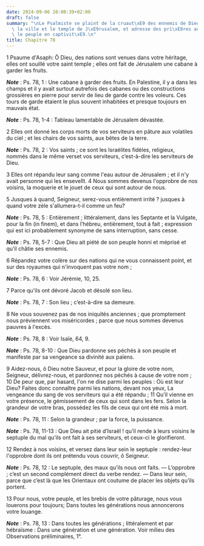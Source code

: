 ```yaml
---
date: 2024-09-06 20:00:39+02:00
draft: false
summary: "\nLe Psalmiste se plaint de la cruaut\xE9 des ennemis de Dieu qui ont ruin\xE9\
  \ la ville et le temple de J\xE9rusalem, et adresse des pri\xE8res au Seigneur pour\
  \ le peuple en captivit\xE9.\n"
title: Chapitre 78
---
```





1 Psaume d'Asaph: Ô Dieu, des nations sont venues dans votre héritage, elles ont souillé votre saint temple ; elles ont fait de Jérusalem une cabane à garder les fruits.

***Note*** :  Ps. 78, 1 : Une cabane à garder des fruits. En Palestine, il y a dans les champs et il y avait surtout autrefois des cabanes ou des constructions grossières en pierre pour servir de lieu de garde contre les voleurs. Ces tours de garde étaient le plus souvent inhabitées et presque toujours en mauvais état.

***Note*** :  Ps. 78, 1-4 : Tableau lamentable de Jérusalem dévastée.


2 Elles ont donné les corps morts de vos serviteurs en pâture aux volatiles du ciel ; et les chairs de vos saints, aux bêtes de la terre.

***Note*** :  Ps. 78, 2 : Vos saints ; ce sont les Israélites fidèles, religieux, nommés dans le même verset vos serviteurs, c’est-à-dire les serviteurs de Dieu.

3 Elles ont répandu leur sang comme l'eau autour de Jérusalem ; et il n'y avait personne qui les ensevelît. 4 Nous sommes devenus l'opprobre de nos voisins, la moquerie et le jouet de ceux qui sont autour de nous.


5 Jusques à quand, Seigneur, serez-vous entièrement irrité ? jusques à quand votre zèle s'allumera-t-il comme un feu?

***Note*** :  Ps. 78, 5 : Entièrement ; littéralement, dans les Septante et la Vulgate, pour la fin (in finem), et dans l’hébreu, entièrement, tout à fait ; expression qui est ici probablement synonyme de sans interruption, sans cesse.

***Note*** :  Ps. 78, 5-7 : Que Dieu ait piété de son peuple honni et méprisé et qu’il châtie ses ennemis.

6 Répandez votre colère sur des nations qui ne vous connaissent point, et sur des royaumes qui n'invoquent pas votre nom ;

***Note*** :  Ps. 78, 6 : Voir Jérémie, 10, 25.

7 Parce qu'ils ont dévoré Jacob et désolé son lieu.

***Note*** :  Ps. 78, 7 : Son lieu ; c’est-à-dire sa demeure.

8 Ne vous souvenez pas de nos iniquités anciennes ; que promptement nous préviennent vos miséricordes ; parce que nous sommes devenus pauvres à l'excès.

***Note*** :  Ps. 78, 8 : Voir Isaïe, 64, 9.

***Note*** :  Ps. 78, 8-10 : Que Dieu pardonne ses péchés à son peuple et manifeste par sa vengeance sa divinité aux païens.


9 Aidez-nous, ô Dieu notre Sauveur, et pour la gloire de votre nom, Seigneur, délivrez-nous, et pardonnez nos péchés à cause de votre nom ; 10 De peur que, par hasard, l'on ne dise parmi les peuples : Où est leur Dieu? Faites donc connaître parmi les nations, devant nos yeux, La vengeance du sang de vos serviteurs qui a été répandu ; 11 Qu'il vienne en votre présence, le gémissement de ceux qui sont dans les fers. Selon la grandeur de votre bras, possédez les fils de ceux qui ont été mis à mort.

***Note*** :  Ps. 78, 11 : Selon la grandeur ; par la force, la puissance.

***Note*** :  Ps. 78, 11-13 : Que Dieu ait pitié d’Israël ! qu’il rende à leurs voisins le septuple du mal qu’ils ont fait à ses serviteurs, et ceux-ci le glorifieront.

12 Rendez à nos voisins, et versez dans leur sein le septuple : rendez-leur l'opprobre dont ils ont prétendu vous couvrir, ô Seigneur.

***Note*** :  Ps. 78, 12 : Le septuple, des maux qu’ils nous ont faits. ― L’opprobre ; c’est un second complément direct du verbe rendez. ― Dans leur sein, parce que c’est là que les Orientaux ont coutume de placer les objets qu’ils portent.


13 Pour nous, votre peuple, et les brebis de votre pâturage, nous vous louerons pour toujours; Dans toutes les générations nous annoncerons votre louange.

***Note*** :  Ps. 78, 13 : Dans toutes les générations ; littéralement et par hébraïsme : Dans une génération et une génération. Voir milieu des Observations préliminaires, 1°.

